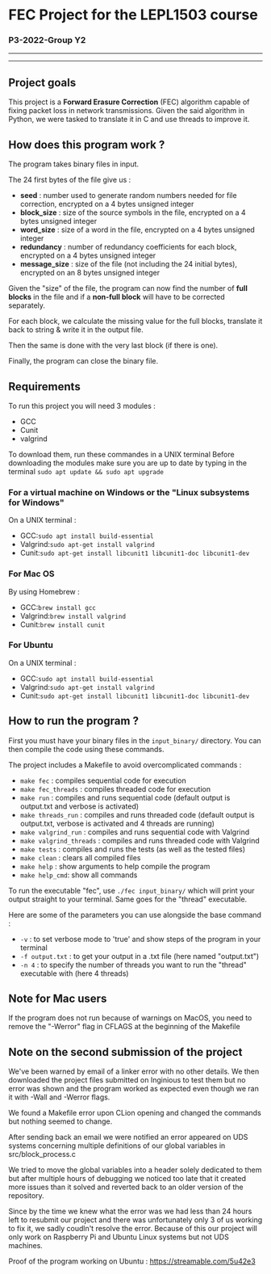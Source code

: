 # FEC Project for the LEPL1503 course

### P3-2022-Group Y2

---
---
## Project goals

This project is a **Forward Erasure Correction** (FEC) algorithm capable of fixing packet loss in network transmissions.
Given the said algorithm in Python, we were tasked to translate it in C and use threads to improve it.
## How does this program work ?

The program takes binary files in input.

The 24 first bytes of the file give us :
- **seed** : number used to generate random numbers needed for file correction, encrypted on a 4 bytes unsigned integer
- **block_size** : size of the source symbols in the file, encrypted on a 4 bytes unsigned integer
- **word_size** : size of a word in the file, encrypted on a 4 bytes unsigned integer
- **redundancy** : number of redundancy coefficients for each block, encrypted on a 4 bytes unsigned integer
- **message_size** : size of the file (not including the 24 initial bytes), encrypted on an 8 bytes unsigned integer

Given the "size" of the file, the program can now find the number of **full blocks** in the file and if a **non-full block** will have to be corrected separately.

For each block, we calculate the missing value for the full blocks, translate it back to string & write it in the output file.

Then the same is done with the very last block (if there is one).

Finally, the program can close the binary file.
## Requirements

To run this project you will need 3 modules :
- GCC
- Cunit
- valgrind

To download them, run these commandes in a UNIX terminal
Before downloading the modules make sure you are up to date by typing in the terminal `sudo apt update && sudo apt upgrade`
### For a virtual machine on Windows or the "Linux subsystems for Windows"

On a UNIX terminal :
- GCC:`sudo apt install build-essential`
- Valgrind:`sudo apt-get install valgrind`
- Cunit:`sudo apt-get install libcunit1 libcunit1-doc libcunit1-dev`
### For Mac OS

By using Homebrew :
- GCC:`brew install gcc`
- Valgrind:`brew install valgrind`
- Cunit:`brew install cunit`
### For Ubuntu

On a UNIX terminal :
- GCC:`sudo apt install build-essential`
- Valgrind:`sudo apt-get install valgrind`
- Cunit:`sudo apt-get install libcunit1 libcunit1-doc libcunit1-dev`
## How to run the program ?

First you must have your binary files in the `input_binary/` directory.
You can then compile the code using these commands.

The project includes a Makefile to avoid overcomplicated commands :
- `make fec` : compiles sequential code for execution
- `make fec_threads` : compiles threaded code for execution
- `make run` : compiles and runs sequential code (default output is output.txt and verbose is activated)
- `make threads_run` : compiles and runs threaded code (default output is output.txt, verbose is activated and 4 threads are running)
- `make valgrind_run` : compiles and runs sequential code with Valgrind
- `make valgrind_threads` : compiles and runs threaded code with Valgrind
- `make tests` : compiles and runs the tests (as well as the tested files)
- `make clean` : clears all compiled files
- `make help` : show arguments to help compile the program
- `make help_cmd`: show all commands

To run the executable "fec", use `./fec input_binary/` which will print your output straight to your terminal.
Same goes for the "thread" executable.

Here are some of the parameters you can use alongside the base command :
- `-v` : to set verbose mode to 'true' and show steps of the program in your terminal
- `-f output.txt` : to get your output in a .txt file (here named "output.txt")
- `-n 4` : to specify the number of threads you want to run the "thread" executable with (here 4 threads)
## Note for Mac users

If the program does not run because of warnings on MacOS, you need to remove the "-Werror" flag in CFLAGS at the beginning of the Makefile
## Note on the second submission of the project

We've been warned by email of a linker error with no other details. We then downloaded the project files submitted on Inginious to test them but no error was shown and the program worked as expected even though we ran it with -Wall and -Werror flags.

We found a Makefile error upon CLion opening and changed the commands but nothing seemed to change.

After sending back an email we were notified an error appeared on UDS systems concerning multiple definitions of our global variables in src/block_process.c

We tried to move the global variables into a header solely dedicated to them but after multiple hours of debugging we noticed too late that it created more issues than it solved and reverted back to an older version of the repository.

Since by the time we knew what the error was we had less than 24 hours left to resubmit our project and there was unfortunately only 3 of us working to fix it, we sadly coudln't resolve the error. Because of this our project will only work on Raspberry Pi and Ubuntu Linux systems but not UDS machines.

Proof of the program working on Ubuntu : https://streamable.com/5u42e3
